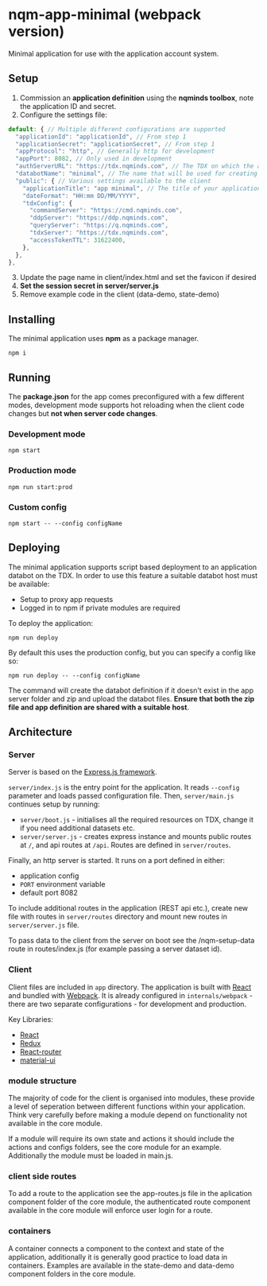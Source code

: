# nqm-app-minimal (webpack version)

Minimal application for use with the application account system.

## Setup

1. Commission an **application definition** using the **nqminds toolbox**, note the application ID and secret.
2. Configure the settings file:
```javascript
default: { // Multiple different configurations are supported
  "applicationId": "applicationId", // From step 1 
  "applicationSecret": "applicationSecret", // From step 1
  "appProtocol": "http", // Generally http for development
  "appPort": 8082, // Only used in development
  "authServerURL": "https://tdx.nqminds.com", // The TDX on which the app definition was created
  "databotName": "minimal", // The name that will be used for creating the app databot, when deployed an app is available at databotName.tdxaddress.com
  "public": { // Various settings available to the client
    "applicationTitle": "app minimal", // The title of your application
    "dateFormat": "HH:mm DD/MM/YYYY",
    "tdxConfig": {
      "commandServer": "https://cmd.nqminds.com",
      "ddpServer": "https://ddp.nqminds.com",
      "queryServer": "https://q.nqminds.com",
      "tdxServer": "https://tdx.nqminds.com",
      "accessTokenTTL": 31622400,
    },
  },
},
```
3. Update the page name in client/index.html and set the favicon if desired
4. **Set the session secret in server/server.js**
5. Remove example code in the client (data-demo, state-demo)


## Installing
The minimal application uses **npm** as a package manager.
```
npm i
```

## Running
The **package.json** for the app comes preconfigured with a few different modes, development mode supports hot reloading when the client code changes but **not when server code changes**.
### Development mode
```
npm start
```
### Production mode
```
npm run start:prod
```
### Custom config
```
npm start -- --config configName
```

## Deploying
The minimal application supports script based deployment to an application databot on the TDX. In order to use this feature a suitable databot host must be available:

- Setup to proxy app requests
- Logged in to npm if private modules are required

To deploy the application:
```
npm run deploy
```
By default this uses the production config, but you can specify a config like so:
```
npm run deploy -- --config configName
```

The command will create the databot definition if it doesn't exist in the app server folder and zip and upload the databot files. **Ensure that both the zip file and app definition are shared with a suitable host**.

## Architecture

### Server

Server is based on the [Express.js framework](https://expressjs.com/).

`server/index.js` is the entry point for the application. It reads `--config` parameter and loads passed configuration file.
Then, `server/main.js` continues setup by running: 
- `server/boot.js` - initialises all the required resources on TDX, change it if you need additional datasets etc.
- `server/server.js` - creates express instance and mounts public routes at `/`, and api routes at `/api`. Routes are defined in `server/routes`.

Finally, an http server is started. It runs on a port defined in either:
- application config
- `PORT` environment variable
- default port 8082

To include additional routes in the application (REST api etc.), create new file with routes in `server/routes` directory and mount new routes in `server/server.js` file.

To pass data to the client from the server on boot see the /nqm-setup-data route in routes/index.js (for example passing a server dataset id).

### Client

Client files are included in `app` directory. The application is built with [React](https://reactjs.org/) and bundled with [Webpack](https://webpack.js.org/). It is already configured in `internals/webpack` - there are two separate configurations - for development and production.

Key Libraries:
- [React](https://reactjs.org)
- [Redux](https://redux.js.org/)
- [React-router](https://github.com/ReactTraining/react-router)
- [material-ui](https://material-ui.com/)

### module structure

The majority of code for the client is organised into modules, these provide a level of seperation between different functions within your application. Think very carefully before making a module depend on functionality not available in the core module.

If a module will require its own state and actions it should include the actions and configs folders, see the core module for an example. Additionally the module must be loaded in main.js.

### client side routes

To add a route to the application see the app-routes.js file in the aplication component folder of the core module, the authenticated route component available in the core module will enforce user login for a route.

### containers

A container connects a component to the context and state of the application, additionally it is generally good practice to load data in containers. Examples are available in the state-demo and data-demo component folders in the core module. 
